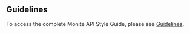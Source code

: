 ## Guidelines

To access the complete Monite API Style Guide, please see [Guidelines](Guidelines.md).

